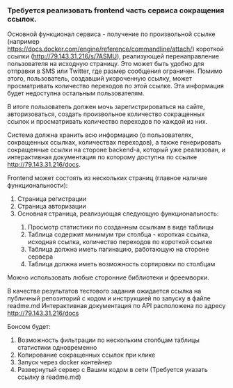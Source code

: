 ### Требуется реализовать frontend часть сервиса сокращения ссылок.

Основной функционал сервиса - получение по произвольной ссылке (например https://docs.docker.com/engine/reference/commandline/attach/) короткой ссылки (http://79.143.31.216/s/7ASMU), реализующей перенаправление пользователя на исходную страницу. Это может быть удобно для отправки в SMS или Twitter, где размер сообщения ограничен. Помимо этого, пользователь, создавший укороченную ссылку, может просматривать количество переходов по этой ссылке. Эта информация будет недоступна остальным пользователям.

В итоге пользователь должен мочь зарегистрироваться на сайте, авторизоваться, создать произвольное количество сокращенных ссылок и просматривать количество переходов по каждой из них.

Система должна хранить всю информацию (о пользователях, сокращенных ссылках, количествах переходов), а также генерировать сокращенные ссылки на стороне backend-а, который уже реализован, и интерактивная документация по которому доступна по ссылке http://79.143.31.216/docs.

Frontend может состоять из нескольких страниц (главное наличие функциональности):
<ol>
<li>Страница регистрации</li>
<li>Страница авторизации</li>
<li>Основная страница, реализующая следующую функциональность:</li>
<ol>
<li>Просмотр статистики по созданным ссылкам в виде таблицы</li>
<li>Таблица содержит минимум три столбца - короткая ссылка, исходная ссылка, количество переходов по короткой ссылке</li>
<li>Таблица должна иметь пагинацию, работающую на стороне сервера</li>
<li>Таблица должна иметь возможность сортировки по столбцам</li>
</ol>
</ol>

Можно использовать любые сторонние библиотеки и фреемворки.

В качестве результатов тестового задания ожидается ссылка на публичный репозиторий с кодом и инструкцией по запуску в файле readme.md
Интерактивная документация по API расположена по адресу http://79.143.31.216/docs

Бонсом будет:
<ol>
<li>Возможность фильтрации по нескольким столбцам таблицы статистики одновременно</li>
<li>Копирование сокращенных ссылок при клике</li>
<li>Запуск через docker контейнер</li>
<li>Развернутый сервер с Вашим кодом в сети (Требуется указать ссылку в readme.md)</li>
</ol>